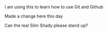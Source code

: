 I am using this to learn how to use Git and Github

Made a change here this day

Can the real Slim Shady please stand up?